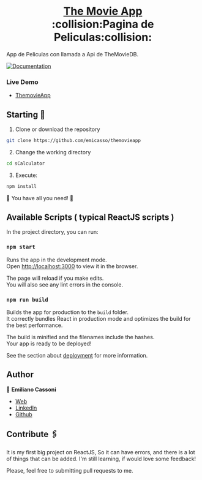 <h1 align="center" style="border-bottom: none">
    <b>
        <a href="">The Movie App</a><br>
    </b>
    :collision:Pagina de Peliculas:collision:<br>
</h1>

App de Peliculas con llamada a Api de TheMovieDB.

[![Documentation](https://img.shields.io/badge/documentation-yes-brightgreen.svg)](https://github.com/emicasso/themovieapp)

### Live Demo
* [ThemovieApp](https://pokemonapp-ce.netlify.app/)

## Starting 🚀

1. Clone or download the repository 

```bash
git clone https://github.com/emicasso/themovieapp
```
2. Change the working directory

```bash
cd sCalculator
```

3. Execute:

```bash
npm install
```

🌟 You have all you need! 🌟

## Available Scripts ( typical ReactJS scripts )

In the project directory, you can run:

### `npm start`

Runs the app in the development mode.\
Open [http://localhost:3000](http://localhost:3000) to view it in the browser.

The page will reload if you make edits.\
You will also see any lint errors in the console.

### `npm run build`

Builds the app for production to the `build` folder.\
It correctly bundles React in production mode and optimizes the build for the best performance.

The build is minified and the filenames include the hashes.\
Your app is ready to be deployed!

See the section about [deployment](https://facebook.github.io/create-react-app/docs/deployment) for more information.

## Author

👤 **Emiliano Cassoni**

* [Web](https://cedev.netlify.app/#/) 
* [LinkedIn](https://www.linkedin.com/in/emiliano-cassoni/)
* [Github](https://github.com/emicasso)

## Contribute 🖇️

It is my first big project on ReactJS, So it can have errors, and there is a lot of things that can be added. I'm still learning, if would love some feedback!

Please, feel free to submitting pull requests to me.